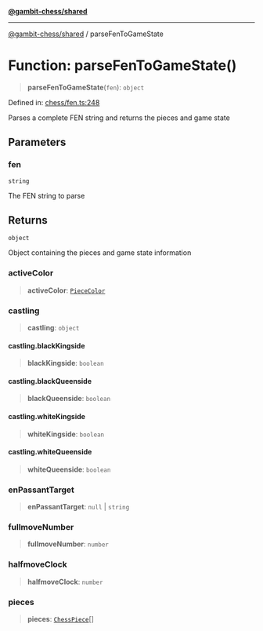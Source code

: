 [**@gambit-chess/shared**](../README.md)

***

[@gambit-chess/shared](../globals.md) / parseFenToGameState

# Function: parseFenToGameState()

> **parseFenToGameState**(`fen`): `object`

Defined in: [chess/fen.ts:248](https://github.com/cango91/gambit-chess/blob/d79bd73a9b1359341cbe89b368f1eb5b66a60564/shared/src/chess/fen.ts#L248)

Parses a complete FEN string and returns the pieces and game state

## Parameters

### fen

`string`

The FEN string to parse

## Returns

`object`

Object containing the pieces and game state information

### activeColor

> **activeColor**: [`PieceColor`](../type-aliases/PieceColor.md)

### castling

> **castling**: `object`

#### castling.blackKingside

> **blackKingside**: `boolean`

#### castling.blackQueenside

> **blackQueenside**: `boolean`

#### castling.whiteKingside

> **whiteKingside**: `boolean`

#### castling.whiteQueenside

> **whiteQueenside**: `boolean`

### enPassantTarget

> **enPassantTarget**: `null` \| `string`

### fullmoveNumber

> **fullmoveNumber**: `number`

### halfmoveClock

> **halfmoveClock**: `number`

### pieces

> **pieces**: [`ChessPiece`](../interfaces/ChessPiece.md)[]
